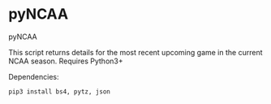 # pyNCAA
pyNCAA

This script returns details for the most recent upcoming game in the current NCAA season. Requires Python3+

Dependencies:
```
pip3 install bs4, pytz, json
```
